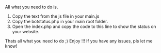 All what you need to do is.

1. Copy the text from the js file in your main.js
2. Copy the botstatus.php in your main root folder.
3. Open the index.php and copy the code to this line to show the status on your website.

Thats all what you need to do ;) Enjoy !!!
If you have any issues, pls let me know!
